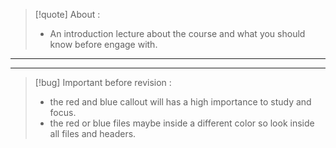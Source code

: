 
>[!quote] About :
>- An introduction lecture about the course and what you should know before engage with.

---
---

>[!bug] Important before revision :
>- the red and blue callout will has a high importance to study and focus.
>- the red or blue files maybe inside a different color so look inside all files and headers.
